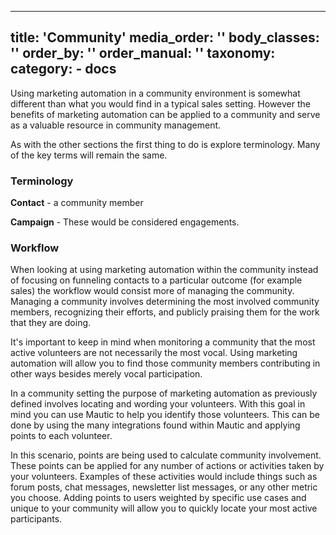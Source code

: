 ---
title: 'Community'
media_order: ''
body_classes: ''
order_by: ''
order_manual: ''
taxonomy:
    category:
        - docs
------------------

Using marketing automation in a community environment is somewhat different than what you would find in a typical sales setting. However the benefits of marketing automation can be applied to a community and serve as a valuable resource in community management.

As with the other sections the first thing to do is explore terminology. Many of the key terms will remain the same.

### Terminology

**Contact** -  a community member

**Campaign** -  These would be considered engagements.

### Workflow

When looking at using marketing automation within the community instead of focusing on funneling contacts to a particular outcome (for example sales) the workflow would consist more of managing the community. Managing a community involves determining the most involved community members, recognizing their efforts, and publicly praising them for the work that they are doing.

It's important to keep in mind when monitoring a community that the most active volunteers are not necessarily the most vocal. Using marketing automation will allow you to find those community members contributing in other ways besides merely vocal participation.

In a community setting the purpose of marketing automation as previously defined involves locating and wording your volunteers. With this goal in mind you can use Mautic to help you identify those volunteers. This can be done by using the many integrations found within Mautic and applying points to each volunteer.

In this scenario, points are being used to calculate community involvement. These points can be applied for any number of actions or activities taken by your volunteers. Examples of these activities would include things such as forum posts, chat messages, newsletter list messages, or any other metric you choose. Adding points to users weighted by specific use cases and unique to your community will allow you to quickly locate your most active participants.

